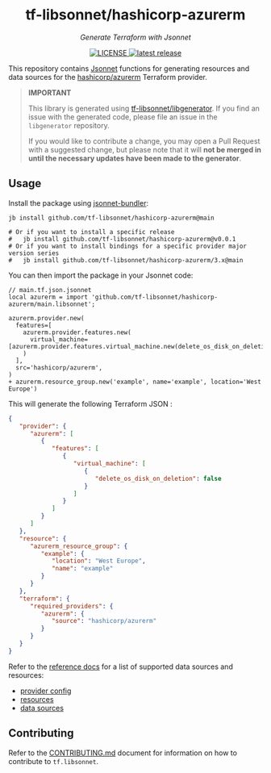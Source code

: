 <h1 align="center">tf-libsonnet/hashicorp-azurerm</h1>

<p align="center">
  <em>Generate Terraform with Jsonnet</em>
</p>

<p align="center">
  <a href="https://github.com/tf-libsonnet/hashicorp-azurerm/blob/main/LICENSE">
    <img alt="LICENSE" src="https://img.shields.io/github/license/tf-libsonnet/hashicorp-azurerm?style=for-the-badge">
  </a>
  <a href="https://github.com/tf-libsonnet/hashicorp-azurerm/releases/latest">
    <img alt="latest release" src="https://img.shields.io/github/v/release/tf-libsonnet/hashicorp-azurerm?style=for-the-badge">
  </a>
</p>

This repository contains [Jsonnet](https://jsonnet.org/) functions for generating resources and data sources for the
[hashicorp/azurerm](https://registry.terraform.io/providers/hashicorp/azurerm) Terraform provider.

> **IMPORTANT**
>
> This library is generated using [tf-libsonnet/libgenerator](https://github.com/tf-libsonnet/libgenerator). If you find
> an issue with the generated code, please file an issue in the `libgenerator` repository.
>
> If you would like to contribute a change, you may open a Pull Request with a suggested change, but please note that it
> will **not be merged in until the necessary updates have been made to the generator**.

## Usage

Install the package using [jsonnet-bundler](https://github.com/jsonnet-bundler/jsonnet-bundler):

```
jb install github.com/tf-libsonnet/hashicorp-azurerm@main

# Or if you want to install a specific release
#   jb install github.com/tf-libsonnet/hashicorp-azurerm@v0.0.1
# Or if you want to install bindings for a specific provider major version series
#   jb install github.com/tf-libsonnet/hashicorp-azurerm/3.x@main
```

You can then import the package in your Jsonnet code:

```jsonnet
// main.tf.json.jsonnet
local azurerm = import 'github.com/tf-libsonnet/hashicorp-azurerm/main.libsonnet';

azurerm.provider.new(
  features=[
    azurerm.provider.features.new(
      virtual_machine=[azurerm.provider.features.virtual_machine.new(delete_os_disk_on_deletion=false)],
    )
  ],
  src='hashicorp/azurerm',
)
+ azurerm.resource_group.new('example', name='example', location='West Europe')
```

This will generate the following Terraform JSON :

```json
{
   "provider": {
      "azurerm": [
         {
            "features": [
               {
                  "virtual_machine": [
                     {
                        "delete_os_disk_on_deletion": false
                     }
                  ]
               }
            ]
         }
      ]
   },
   "resource": {
      "azurerm_resource_group": {
         "example": {
            "location": "West Europe",
            "name": "example"
         }
      }
   },
   "terraform": {
      "required_providers": {
         "azurerm": {
            "source": "hashicorp/azurerm"
         }
      }
   }
}
```

Refer to the [reference docs](/docs/3.x/README.md) for a list of supported data sources and resources:

- [provider config](/docs/3.x/provider.md)
- [resources](/docs/3.x/README.md)
- [data sources](/docs/3.x/data/index.md)

## Contributing

Refer to the [CONTRIBUTING.md](/CONTRIBUTING.md) document for information on how to contribute to `tf.libsonnet`.
